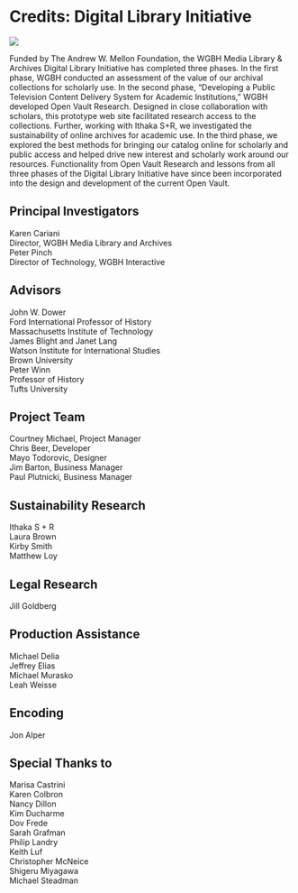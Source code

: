 # Credits: Digital Library Initiative

[![](https://s3.amazonaws.com/openvault.wgbh.org/logos/Mellon.jpg)](https://mellon.org/)

Funded by The Andrew W. Mellon Foundation, the WGBH Media Library & Archives Digital Library Initiative has completed three phases. In the first phase, WGBH conducted an assessment of the value of our archival collections for scholarly use. In the second phase, “Developing a Public Television Content Delivery System for Academic Institutions,” WGBH developed Open Vault Research. Designed in close collaboration with scholars, this prototype web site facilitated research access to the collections. Further, working with Ithaka S+R, we investigated the sustainability of online archives for academic use. In the third phase, we explored the best methods for bringing our catalog online for scholarly and public access and helped drive new interest and scholarly work around our resources. Functionality from Open Vault Research and lessons from all three phases of the Digital Library Initiative have since been incorporated into the design and development of the current Open Vault.

##    Principal Investigators
Karen Cariani<br/>
Director, WGBH Media Library and Archives<br/> 
Peter Pinch<br/>
Director of Technology, WGBH Interactive<br/>
##    Advisors
John W. Dower<br/>
Ford International Professor of History<br/>
Massachusetts Institute of Technology<br/>
James Blight and Janet Lang<br/>
Watson Institute for International Studies<br/>
Brown University<br/>
Peter Winn<br/>
Professor of History<br/>
Tufts University<br/>
##    Project Team
Courtney Michael, Project Manager<br/>
Chris Beer, Developer<br/>
Mayo Todorovic, Designer<br/>
Jim Barton, Business Manager<br/>
Paul Plutnicki, Business Manager<br/>
##    Sustainability Research
Ithaka S + R<br/>
Laura Brown<br/>
Kirby Smith<br/>
Matthew Loy<br/>
##    Legal Research
Jill Goldberg<br/>
##    Production Assistance
Michael Delia<br/>
Jeffrey Elias<br/>
Michael Murasko<br/>
Leah Weisse<br/>
##    Encoding
Jon Alper<br/>
##    Special Thanks to
Marisa Castrini<br/>
Karen Colbron<br/>
Nancy Dillon<br/>
Kim Ducharme<br/>
Dov Frede<br/>
Sarah Grafman<br/>
Philip Landry<br/>
Keith Luf<br/>
Christopher McNeice<br/>
Shigeru Miyagawa<br/>
Michael Steadman<br/>
  
  
  
